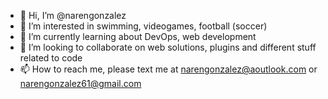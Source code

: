 - 👋 Hi, I’m @narengonzalez
- 👀 I’m interested in swimming, videogames, football (soccer)
- 🌱 I’m currently learning about DevOps, web development 
- 💞️ I’m looking to collaborate on web solutions, plugins and different stuff related to code
- 📫 How to reach me, please text me at [narengonzalez@aoutlook.com](mailto:narengonzalez@outlook.com) or [narengonzalez61@gmail.com](mailto:narengonzalez61@gmail.com)

<!---
narengonzalez/narengonzalez is a ✨ special ✨ repository because its `README.md` (this file) appears on your GitHub profile.
You can click the Preview link to take a look at your changes.
--->

